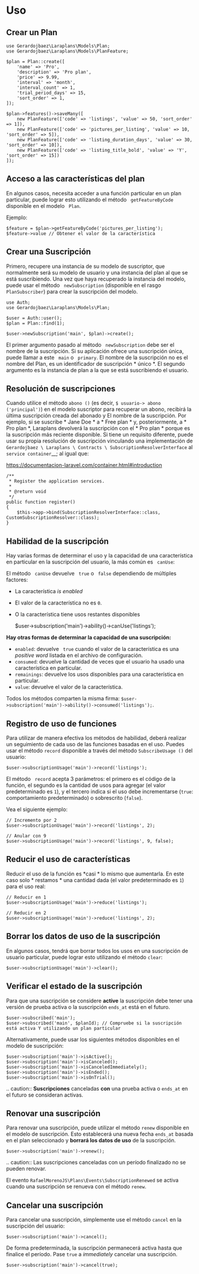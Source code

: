 Uso
=====

Crear un Plan
-------------



    use Gerardojbaez\Laraplans\Models\Plan;
    use Gerardojbaez\Laraplans\Models\PlanFeature;

    $plan = Plan::create([
        'name' => 'Pro',
        'description' => 'Pro plan',
        'price' => 9.99,
        'interval' => 'month',
        'interval_count' => 1,
        'trial_period_days' => 15,
        'sort_order' => 1,
    ]);

    $plan->features()->saveMany([
        new PlanFeature(['code' => 'listings', 'value' => 50, 'sort_order' => 1]),
        new PlanFeature(['code' => 'pictures_per_listing', 'value' => 10, 'sort_order' => 5]),
        new PlanFeature(['code' => 'listing_duration_days', 'value' => 30, 'sort_order' => 10]),
        new PlanFeature(['code' => 'listing_title_bold', 'value' => 'Y', 'sort_order' => 15])
    ]);

Acceso a las características del plan
-----------------------

En algunos casos, necesita acceder a una función particular en un plan particular, puede lograr esto utilizando el método `` getFeatureByCode`` disponible en el modelo `` Plan``.

Ejemplo:



    $feature = $plan->getFeatureByCode('pictures_per_listing');
    $feature->value // Obtener el valor de la característica

Crear una Suscripción
---------------------

Primero, recupere una instancia de su modelo de suscriptor, que normalmente será su modelo de usuario y una instancia del plan al que se está suscribiendo. Una vez que haya recuperado la instancia del modelo, puede usar el método `` newSubscription`` (disponible en el rasgo `` PlanSubscriber``) para crear la suscripción del modelo.



    use Auth;
    use Gerardojbaez\Laraplans\Models\Plan;

    $user = Auth::user();
    $plan = Plan::find(1);

    $user->newSubscription('main', $plan)->create();

El primer argumento pasado al método `` newSubscription`` debe ser el nombre de la suscripción. Si su aplicación ofrece una suscripción única, puede llamar a este `` main`` o `` primary``. El nombre de la suscripción no es el nombre del Plan, es un identificador de suscripción * único *. El segundo argumento es la instancia de plan a la que se está suscribiendo el usuario.

Resolución de suscripciones
----------------------

Cuando utilice el método `` abono () `` (es decir, `` $ usuario-> abono ('principal') ``) en el modelo suscriptor para recuperar un abono, recibirá la última suscripción creada del abonado y El nombre de la suscripción. Por ejemplo, si se suscribe * Jane Doe * a * Free plan * y, posteriormente, a * Pro plan *, Laraplans devolverá la suscripción con el * Pro plan * porque es la suscripción más reciente disponible. Si tiene un requisito diferente, puede usar su propia resolución de suscripción vinculando una implementación de `` Gerardojbaez \ Laraplans \ Contracts \ SubscriptionResolverInterface`` al `service container`__; al igual que:

https://documentacion-laravel.com/container.html#introduction



    /**
     * Register the application services.
     *
     * @return void
     */
    public function register()
    {
        $this->app->bind(SubscriptionResolverInterface::class, CustomSubscriptionResolver::class);
    }

Habilidad de la suscripción
----------------------

Hay varias formas de determinar el uso y la capacidad de una característica en particular en la suscripción del usuario, la más común es `` canUse``:

El método `` canUse`` devuelve `` true`` o `` false`` dependiendo de múltiples factores:

- La característica *is enabled*
- El valor de la característica no es ``0``.
- O la característica tiene usos restantes disponibles



    $user->subscription('main')->ability()->canUse('listings');

**Hay otras formas de determinar la capacidad de una suscripción:**

- ``enabled``: devuelve `` true`` cuando el valor de la característica es una *positive word* listada en el archivo de configuración.
- ``consumed``: devuelve la cantidad de veces que el usuario ha usado una característica en particular.
- ``remainings``: devuelve los usos disponibles para una característica en particular.
- ``value``: devuelve el valor de la característica.

Todos los métodos comparten la misma firma: ``$user->subscription('main')->ability()->consumed('listings');``.

Registro de uso de funciones
--------------------

Para utilizar de manera efectiva los métodos de habilidad, deberá realizar un seguimiento de cada uso de las funciones basadas en el uso. Puedes usar el método ``record`` disponible a través del método ``SubscribeUsage ()`` del usuario:



    $user->subscriptionUsage('main')->record('listings');

El método `` record`` acepta 3 parámetros: el primero es el código de la función, el segundo es la cantidad de usos para agregar (el valor predeterminado es ``1``), y el tercero indica si el uso debe incrementarse (``true``: comportamiento predeterminado) o sobrescrito (``false``).

Vea el siguiente ejemplo:



    // Incremento por 2
    $user->subscriptionUsage('main')->record('listings', 2);

    // Anular con 9
    $user->subscriptionUsage('main')->record('listings', 9, false);

Reducir el uso de características
--------------------

Reducir el uso de la función es *casi * lo mismo que aumentarla. En este caso solo * restamos * una cantidad dada (el valor predeterminado es ``1``) para el uso real:



    // Reducir en 1
    $user->subscriptionUsage('main')->reduce('listings');

    // Reducir en 2
    $user->subscriptionUsage('main')->reduce('listings', 2);


Borrar los datos de uso de la suscripción
---------------------------------

En algunos casos, tendrá que borrar todos los usos en una suscripción de usuario particular, puede lograr esto utilizando el método ``clear``:



    $user->subscriptionUsage('main')->clear();

Verificar el estado de la suscripción
-------------------------

Para que una suscripción se considere **active** la suscripción debe tener una versión de prueba activa o la suscripción ``ends_at`` está en el futuro.



    $user->subscribed('main');
    $user->subscribed('main', $planId); // Compruebe si la suscripción está activa Y utilizando un plan particular

Alternativamente, puede usar los siguientes métodos disponibles en el modelo de suscripción:



    $user->subscription('main')->isActive();
    $user->subscription('main')->isCanceled();
    $user->subscription('main')->isCanceledImmediately();
    $user->subscription('main')->isEnded();
    $user->subscription('main')->isOnTrial();

.. caution::
    **Suscripciones** canceladas **con** una prueba activa o ``ends_at`` en el futuro se consideran activas.

Renovar una suscripción
--------------------

Para renovar una suscripción, puede utilizar el método ``renew`` disponible en el modelo de suscripción. Esto establecerá una nueva fecha ``ends_at`` basada en el plan seleccionado y **borrará los datos de uso** de la suscripción.



    $user->subscription('main')->renew();

.. caution::
    Las suscripciones canceladas con un período finalizado no se pueden renovar.

El evento ``RafaelMorenoJS\Plans\Events\SubscriptionRenewed`` se activa cuando una suscripción se renueva con el método ``renew``.

Cancelar una suscripción
---------------------

Para cancelar una suscripción, simplemente use el método ``cancel`` en la suscripción del usuario:



    $user->subscription('main')->cancel();


De forma predeterminada, la suscripción permanecerá activa hasta que finalice el período. Pase ``true`` a *immediately* cancelar una suscripción.



    $user->subscription('main')->cancel(true);

